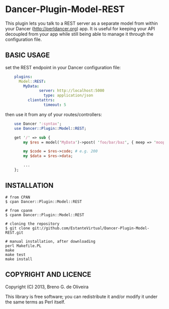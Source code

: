 Dancer-Plugin-Model-REST
========================

This plugin lets you talk to a REST server as a separate model from within
your Dancer (http://perldancer.org) app. It is useful for keeping your API
decoupled from your app while still being able to manage it through the
configuration file.


BASIC USAGE
-----------

set the REST endpoint in your Dancer configuration file:

```yaml
    plugins:
      Model::REST:
        MyData:
               server: http://localhost:5000
                 type: application/json
          clientattrs:
                 timeout: 5
```

then use it from any of your routes/controllers:

```perl
    use Dancer ':syntax';
    use Dancer::Plugin::Model::REST;

    get '/' => sub {
        my $res = model('MyData')->post( 'foo/bar/baz', { meep => 'moop' } );

        my $code = $res->code; # e.g. 200 
        my $data = $res->data;

        ...
    };
```

INSTALLATION
------------

    # from CPAN
    $ cpan Dancer::Plugin::Model::REST

    # from cpanm
    $ cpanm Dancer::Plugin::Model::REST

    # cloning the repository
    $ git clone git://github.com/EstanteVirtual/Dancer-Plugin-Model-REST.git

    # manual installation, after downloading
    perl Makefile.PL
    make
    make test
    make install


COPYRIGHT AND LICENCE
---------------------

Copyright (C) 2013, Breno G. de Oliveira

This library is free software; you can redistribute it and/or modify
it under the same terms as Perl itself.
